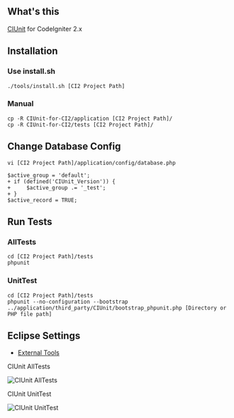 ## What's this
[CIUnit](https://bitbucket.org/rafsoaken/ciunit) for CodeIgniter 2.x

## Installation
### Use install.sh
	./tools/install.sh [CI2 Project Path]
### Manual
	cp -R CIUnit-for-CI2/application [CI2 Project Path]/
	cp -R CIUnit-for-CI2/tests [CI2 Project Path]/

## Change Database Config
	vi [CI2 Project Path]/application/config/database.php

	$active_group = 'default';
	+ if (defined('CIUnit_Version')) {
	+     $active_group .= '_test';
	+ }
	$active_record = TRUE;


## Run Tests
### AllTests
	cd [CI2 Project Path]/tests
	phpunit

### UnitTest
	cd [CI2 Project Path]/tests
	phpunit --no-configuration --bootstrap ../application/third_party/CIUnit/bootstrap_phpunit.php [Directory or PHP file path]

## Eclipse Settings
* [External Tools](http://fukata.org/2011/06/19/codeigniter2-tips-ciunit-for-ci2-on-eclipse/)

CIUnit AllTests

![CIUnit AllTests](http://farm3.static.flickr.com/2589/5847466967_be828bd800.jpg)

CIUnit UnitTest

![CIUnit UnitTest](http://farm4.static.flickr.com/3452/5848025028_d5ce7618cf.jpg)
